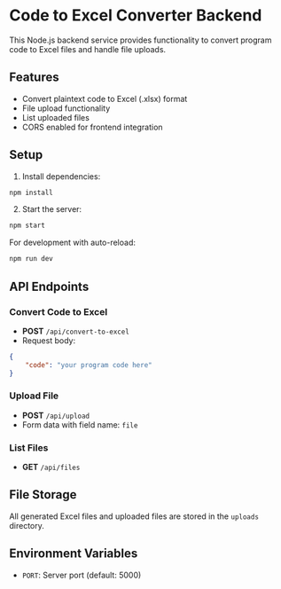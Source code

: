 # Code to Excel Converter Backend

This Node.js backend service provides functionality to convert program code to Excel files and handle file uploads.

## Features

- Convert plaintext code to Excel (.xlsx) format
- File upload functionality
- List uploaded files
- CORS enabled for frontend integration

## Setup

1. Install dependencies:
```bash
npm install
```

2. Start the server:
```bash
npm start
```

For development with auto-reload:
```bash
npm run dev
```

## API Endpoints

### Convert Code to Excel
- **POST** `/api/convert-to-excel`
- Request body:
```json
{
    "code": "your program code here"
}
```

### Upload File
- **POST** `/api/upload`
- Form data with field name: `file`

### List Files
- **GET** `/api/files`

## File Storage

All generated Excel files and uploaded files are stored in the `uploads` directory.

## Environment Variables

- `PORT`: Server port (default: 5000) 